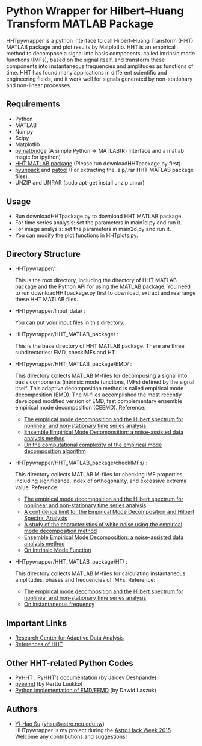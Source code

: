 Python Wrapper for Hilbert–Huang Transform MATLAB Package
=========================================================

HHTpywrapper is a python interface to call Hilbert–Huang Transform (HHT) MATLAB package and plot results by Matplotlib.
HHT is an empirical method to decompose a signal into basis components, called intrinsic mode functions (IMFs), based on the signal itself, and transform these components into instantaneous frequencies and amplitudes as functions of time. HHT has found many applications in different scientific and engineering fields, and it work well for signals generated by non-stationary and non-linear processes.

Requirements
------------
- Python
- MATLAB
- Numpy
- Scipy
- Matplotlib
- [pymatbridge](https://github.com/arokem/python-matlab-bridge) (A simple Python => MATLAB(R) interface and a matlab magic for ipython)
- [HHT MATLAB package](http://rcada.ncu.edu.tw/research1.htm) (Please run downloadHHTpackage.py first)
- [pyunpack](https://pypi.python.org/pypi/pyunpack) and [patool](http://wummel.github.io/patool/) (For extracting the .zip/.rar HHT MATLAB package files)
- UNZIP and UNRAR (sudo apt-get install unzip unrar)

Usage
-----
- Run downloadHHTpackage.py to download HHT MATLAB package.
- For time series analysis: set the parameters in main1d.py and run it.
- For image analysis: set the parameters in main2d.py and run it.
- You can modify the plot functions in HHTplots.py.

Directory Structure
-------------------
- HHTpywrapper/ :

  This is the root directory, including the directory of HHT MATLAB package and the Python API for using the MATLAB package. You need to run downloadHHTpackage.py first to download, extract and rearrange these HHT MATLAB files.

- HHTpywrapper/Input_data/ :

   You can put your input files in this directory.

- HHTpywrapper/HHT_MATLAB_package/ :

   This is the base directory of HHT MATLAB package. There are three subdirectories: EMD, checkIMFs and HT.

- HHTpywrapper/HHT_MATLAB_package/EMD/ :

   This directory collects MATLAB M-files for decomposing a signal into basis components (intrinsic mode functions, IMFs) defined by the signal itself. This adaptive decomposition method is called empirical mode decomposition (EMD). The M-files accomplished the most recently developed modified version of EMD, fast complementary ensemble empirical mode decomposition (CEEMD). Reference:
     * [The empirical mode decomposition and the Hilbert spectrum for nonlinear and non-stationary time series analysis](http://rcada.ncu.edu.tw/ref/reference002.pdf)
     * [Ensemble Empirical Mode Decomposition: a noise-assisted data analysis method](http://rcada.ncu.edu.tw/ref/reference007.pdf)
     * [On the computational complexity of the empirical mode decomposition algorithm](http://www.sciencedirect.com/science/article/pii/S0378437114000247)


- HHTpywrapper/HHT_MATLAB_package/checkIMFs/ :

   This directory collects MATLAB M-files for checking IMF properties, including significance, index of orthogonality, and excessive extrema value. Reference:
   * [The empirical mode decomposition and the Hilbert spectrum for nonlinear and non-stationary time series analysis](http://rcada.ncu.edu.tw/ref/reference002.pdf)
   * [A confidence limit for the Empirical Mode Decomposition and Hilbert Spectral Analysis](http://rcada.ncu.edu.tw/ref/reference004.pdf)
   * [A study of the characteristics of white noise using the empirical mode decomposition method](http://rcada.ncu.edu.tw/ref/reference006.pdf)
   * [Ensemble Empirical Mode Decomposition: a noise-assisted data analysis method](http://rcada.ncu.edu.tw/ref/reference007.pdf)
   * [On Intrinsic Mode Function](http://rcada.ncu.edu.tw/ref/reference013.pdf)


- HHTpywrapper/HHT_MATLAB_package/HT/ :

   This directory collects MATLAB M-files for calculating instantaneous amplitudes, phases and frequencies of IMFs. Reference:
   * [The empirical mode decomposition and the Hilbert spectrum for nonlinear and non-stationary time series analysis](http://rcada.ncu.edu.tw/ref/reference002.pdf)
   * [On instantaneous frequency](http://rcada.ncu.edu.tw/ref/reference005.pdf)

Important Links
---------------
- [Research Center for Adaptive Data Analysis](http://rcada.ncu.edu.tw/intro.html)
- [References of HHT](http://rcada.ncu.edu.tw/research1_clip_reference.htm)

Other HHT-related Python Codes
------------------------------
- [PyHHT](https://github.com/jaidevd/pyhht) ; [PyHHT’s documentation](http://pyhht.readthedocs.io/en/latest/index.html) (by Jaidev Deshpande)
- [pyeemd](http://pyeemd.readthedocs.io/en/latest/) (by Perttu Luukko)
- [Python implementation of EMD/EEMD](https://laszukdawid.com/codes/) (by Dawid Laszuk)

Authors
-------
- [Yi-Hao Su](https://github.com/YihaoSu) (yhsu@astro.ncu.edu.tw) <br>
HHTpywrapper is my project during the [Astro Hack Week 2015](http://astrohackweek.github.io/). Welcome any contributions and suggestions!

